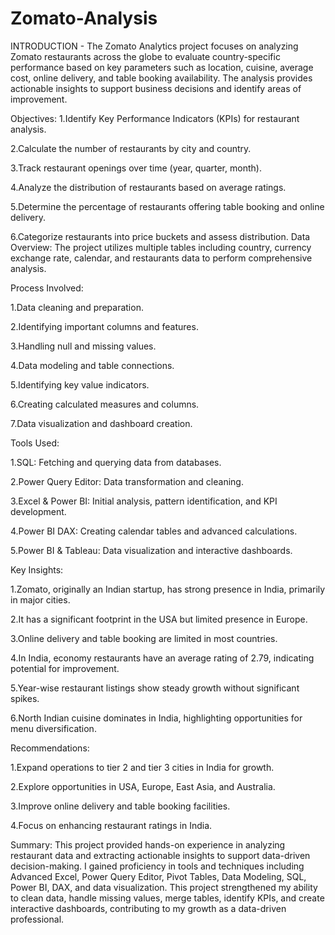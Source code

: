 # Zomato-Analysis

INTRODUCTION -
 The Zomato Analytics project focuses on analyzing Zomato restaurants across the globe to evaluate country-specific performance based on key parameters such as location, cuisine, average cost, online delivery, and table booking availability. The analysis provides actionable insights to support business decisions and identify areas of improvement.

Objectives:
 1.Identify Key Performance Indicators (KPIs) for restaurant analysis.

2.Calculate the number of restaurants by city and country.

3.Track restaurant openings over time (year, quarter, month).

4.Analyze the distribution of restaurants based on average ratings.

5.Determine the percentage of restaurants offering table booking and online delivery.

6.Categorize restaurants into price buckets and assess distribution.
Data Overview:
The project utilizes multiple tables including country, currency exchange rate, calendar, and restaurants data to perform comprehensive analysis.

Process Involved:

1.Data cleaning and preparation.

2.Identifying important columns and features.

3.Handling null and missing values.

4.Data modeling and table connections.

5.Identifying key value indicators.

6.Creating calculated measures and columns.

7.Data visualization and dashboard creation.

Tools Used:

1.SQL: Fetching and querying data from databases.

2.Power Query Editor: Data transformation and cleaning.

3.Excel & Power BI: Initial analysis, pattern identification, and KPI development.

4.Power BI DAX: Creating calendar tables and advanced calculations.

5.Power BI & Tableau: Data visualization and interactive dashboards.

Key Insights:

1.Zomato, originally an Indian startup, has strong presence in India, primarily in major cities.

2.It has a significant footprint in the USA but limited presence in Europe.

3.Online delivery and table booking are limited in most countries.

4.In India, economy restaurants have an average rating of 2.79, indicating potential for improvement.

5.Year-wise restaurant listings show steady growth without significant spikes.

6.North Indian cuisine dominates in India, highlighting opportunities for menu diversification.

Recommendations:

1.Expand operations to tier 2 and tier 3 cities in India for growth.

2.Explore opportunities in USA, Europe, East Asia, and Australia.

3.Improve online delivery and table booking facilities.

4.Focus on enhancing restaurant ratings in India.

Summary:
This project provided hands-on experience in analyzing restaurant data and extracting actionable insights to support data-driven decision-making. I gained proficiency in tools and techniques including Advanced Excel, Power Query Editor, Pivot Tables, Data Modeling, SQL, Power BI, DAX, and data visualization. This project strengthened my ability to clean data, handle missing values, merge tables, identify KPIs, and create interactive dashboards, contributing to my growth as a data-driven professional.
